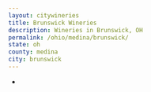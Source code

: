 ```yaml
---
layout: citywineries
title: Brunswick Wineries
description: Wineries in Brunswick, OH
permalink: /ohio/medina/brunswick/
state: oh
county: medina
city: brunswick
---
```

-
